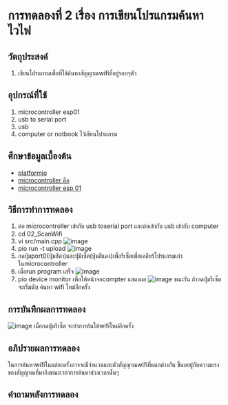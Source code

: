 # การทดลองที่ 2 เรื่อง การเขียนโปรแกรมค้นหาไวไฟ
## วัตถุประสงค์
1. เขียนโปรแกรมเพื่อที่ใช้ค้นหาสัญญาณwifiที่อยู่รอบๆตัว
## อุปกรณ์ที่ใช้
1. microcontroller esp01
2. usb to serial port
3. usb
4. computer or notbook ไว้เขียนโปรแกรม
## ศึกษาข้อมูลเบื้องต้น
* [platformio](https://platformio.org/)
* [microcontroller คือ](https://thiti.dev/blog/28/)
* [microcontroller esp 01](http://fitrox.lnwshop.com/article/28/esp8266-ตอนที่-1-รู้จักกับ-esp8266)
## วิธีการทำการทดลอง
1. ต่อ microcontroller เข้ากับ usb toserial port และต่อเข้ากับ usb เข้ากับ computer
2. cd 02_ScanWifi
3. vi src/main.cpp
![image](https://user-images.githubusercontent.com/80880831/112259330-b08fd300-8c9a-11eb-8209-9c4227c45ed5.jpeg)
4. pio run -t upload
![image](https://user-images.githubusercontent.com/80880831/112259428-e1700800-8c9a-11eb-96a0-3c4531d82681.jpeg)
5. กดปุ่มport0(ปุ่มสีดำ)และปุ่มีเซ็ต(ปุ่มสีแดง)เพื่อรีเซ็ตเพื่อเคลียร์โปรแกรมเก่าในmicrocontroller
6. เมื่อrun program เสร็จ
![image](https://user-images.githubusercontent.com/80880831/112259471-f51b6e80-8c9a-11eb-930e-440db889d5fd.jpeg)
7. pio device monitor เพื่อให้หน้าจอcompter แสดงผล
![image](https://user-images.githubusercontent.com/80880831/112259523-0a909880-8c9b-11eb-8162-552db5277d2b.jpeg)
ขณะรัน ถ้ากดปุ่มรีเซ็ต จะเริ่มนับ ค้นหา wifi ใหม่อีกครั้ง
## การบันทึกผลการทดลอง
![image](https://user-images.githubusercontent.com/80880831/112259593-24ca7680-8c9b-11eb-9230-11b3c19741f1.jpeg)
เมื่อกดปุ่มรีเซ็ต จะทำการค้นให้wifiใหม่อีกครั้ง
## อภิปรายผลการทดลอง
ในการค้นหาwifiในแต่ละครั้งอาจจะมีจำนวนและตัวสัญญาณwifiที่แตกต่างกัน ขึ้นอยยู่กับความแรงของสัญญาณที่มาถึงขณะเวลาการค้นหาช่วงเวลานั้นๆ
## คำถามหลังการทดลอง
